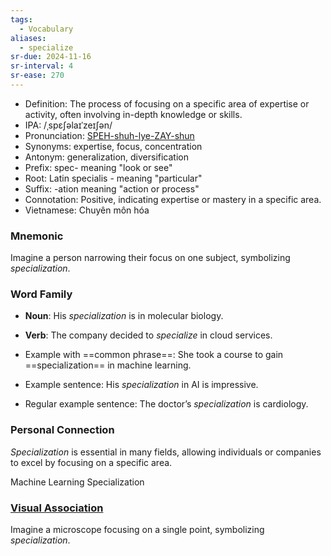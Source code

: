 ```yaml
---
tags:
  - Vocabulary
aliases:
  - specialize
sr-due: 2024-11-16
sr-interval: 4
sr-ease: 270
---
```


- Definition: The process of focusing on a specific area of expertise or activity, often involving in-depth knowledge or skills.
- IPA: /ˌspɛʃəlaɪˈzeɪʃən/
- Pronunciation: [SPEH-shuh-lye-ZAY-shun](https://www.google.com/search?q=how+to+pronounce+specialization)
- Synonyms: expertise, focus, concentration
- Antonym: generalization, diversification
- Prefix: spec- meaning "look or see"
- Root: Latin specialis - meaning "particular"
- Suffix: -ation meaning "action or process"
- Connotation: Positive, indicating expertise or mastery in a specific area.
- Vietnamese: Chuyên môn hóa

### Mnemonic

Imagine a person narrowing their focus on one subject, symbolizing *specialization*.

### Word Family

- **Noun**: His *specialization* is in molecular biology.
- **Verb**: The company decided to *specialize* in cloud services.
  
- Example with ==common phrase==: She took a course to gain ==specialization== in machine learning.
- Example sentence: His *specialization* in AI is impressive.
- Regular example sentence: The doctor’s *specialization* is cardiology.

### Personal Connection

*Specialization* is essential in many fields, allowing individuals or companies to excel by focusing on a specific area.

Machine Learning Specialization

### [Visual Association](https://www.google.com/search?tbm=isch&q=specialization)

Imagine a microscope focusing on a single point, symbolizing *specialization*.
